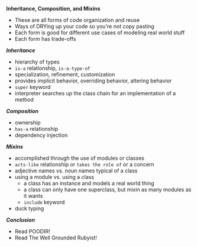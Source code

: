 **Inheritance, Composition, and Mixins**

- These are all forms of code organization and reuse
- Ways of DRYing up your code so you're not copy pasting
- Each form is good for different use cases of modeling real world stuff
- Each form has trade-offs

***Inheritance***
- hierarchy of types
- `is-a` relationship, `is-a-type-of`
- specialization, refinement, customization
- provides implicit behavior, overriding behavior, altering behavior
- `super` keyword
- interpreter searches up the class chain for an implementation of a method

***Composition***
- ownership
- `has-a` relationship
- dependency injection

***Mixins***
- accomplished through the use of modules or classes
- `acts-like` relationship or `takes the role of` or a concern
- adjective names vs. noun names typical of a class
- using a module vs. using a class
  - a class has an instance and models a real world thing
  - a class can only have one superclass, but mixin as many modules as it wants
  - `include` keyword
- duck typing

***Conclusion***
- Read POODIR!
- Read The Well Grounded Rubyist!
